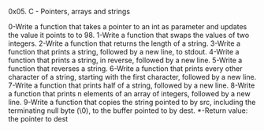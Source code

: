 0x05. C - Pointers, arrays and strings

0-Write a function that takes a pointer to an int as parameter and updates the value it points to to 98.
1-Write a function that swaps the values of two integers.
2-Write a function that returns the length of a string.
3-Write a function that prints a string, followed by a new line, to stdout.
4-Write a function that prints a string, in reverse, followed by a new line.
5-Write a function that reverses a string.
6-Write a function that prints every other character of a string, starting with the first character, followed by a new line.
7-Write a function that prints half of a string, followed by a new line.
8-Write a function that prints n elements of an array of integers, followed by a new line.
9-Write a function that copies the string pointed to by src, including the terminating null byte (\0), to the buffer pointed to by dest.
   *-Return value: the pointer to dest
